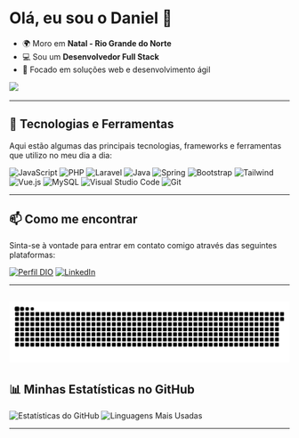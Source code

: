 # Olá, eu sou o Daniel 👋

- 🌍 Moro em **Natal - Rio Grande do Norte**
- 💻 Sou um **Desenvolvedor Full Stack**
- 🎯 Focado em soluções web e desenvolvimento ágil

<a href="https://visitorbadge.io/status?path=https%3A%2F%2Fgithub.com%2Fdsergiodev"><img src="https://api.visitorbadge.io/api/combined?path=https%3A%2F%2Fgithub.com%2Fdsergiodev&label=Visitantes%20(Hoje/Total)&labelColor=%235b187e&countColor=%235b187e&labelStyle=upper" /></a>

---

## 🚀 Tecnologias e Ferramentas

Aqui estão algumas das principais tecnologias, frameworks e ferramentas que utilizo no meu dia a dia:

![JavaScript](https://img.shields.io/badge/JavaScript-%23EFD81D?style=flat-square&labelColor=%23414141&logo=javascript&logoColor=white)
![PHP](https://img.shields.io/badge/PHP-777BB4?style=for-the-badge&logo=php&logoColor=white)
![Laravel](https://img.shields.io/badge/laravel-%23FF2D20.svg?style=for-the-badge&logo=laravel&logoColor=white)
![Java](https://img.shields.io/badge/java-%23ED8B00.svg?style=for-the-badge&logo=openjdk&logoColor=white)
![Spring](https://img.shields.io/badge/spring-%236DB33F.svg?style=for-the-badge&logo=spring&logoColor=white)
![Bootstrap](https://img.shields.io/badge/Bootstrap-0D1117?style=for-the-badge&logo=bootstrap&labelColor=0D1117)
![Tailwind](https://img.shields.io/badge/TailwindCSS-%2338B2AC.svg?style=for-the-badge&logo=tailwind-css&logoColor=white)
![Vue.js](https://img.shields.io/badge/vuejs-%2335495e.svg?style=for-the-badge&logo=vuedotjs&logoColor=%234FC08D)
![MySQL](https://img.shields.io/badge/MySQL-00000F?style=for-the-badge&logo=mysql&logoColor=white)
![Visual Studio Code](https://img.shields.io/badge/Visual%20Studio%20Code-%232D9EEA?style=flat-square&labelColor=%23414141&logo=visual-studio-code&logoColor=white)
![Git](https://img.shields.io/badge/GIT-E44C30?style=for-the-badge&logo=git&logoColor=white)

---

## 📫 Como me encontrar

Sinta-se à vontade para entrar em contato comigo através das seguintes plataformas:

[![Perfil DIO](https://img.shields.io/badge/-Meu%20Perfil%20na%20DIO-30A3DC?style=for-the-badge)](https://www.dio.me/users/daniel_vm26)
[![LinkedIn](https://img.shields.io/badge/-LinkedIn-%230A66C2?style=flat-square&labelColor=%230A66C2&logo=linkedin&logoColor=white)](https://www.linkedin.com/in/dsergiodev/)

---
![Snake animation](https://github.com/dsergiodev/dsergiodev/blob/output/github-contribution-grid-snake.svg)
---

## 📊 Minhas Estatísticas no GitHub

![Estatísticas do GitHub](https://github-readme-stats.vercel.app/api?username=dsergiodev&show_icons=true&locale=pt-BR&theme=dark)
![Linguagens Mais Usadas](https://github-readme-stats.vercel.app/api/top-langs/?username=dsergiodev&layout=compact&locale=pt-BR&theme=dark)

---
